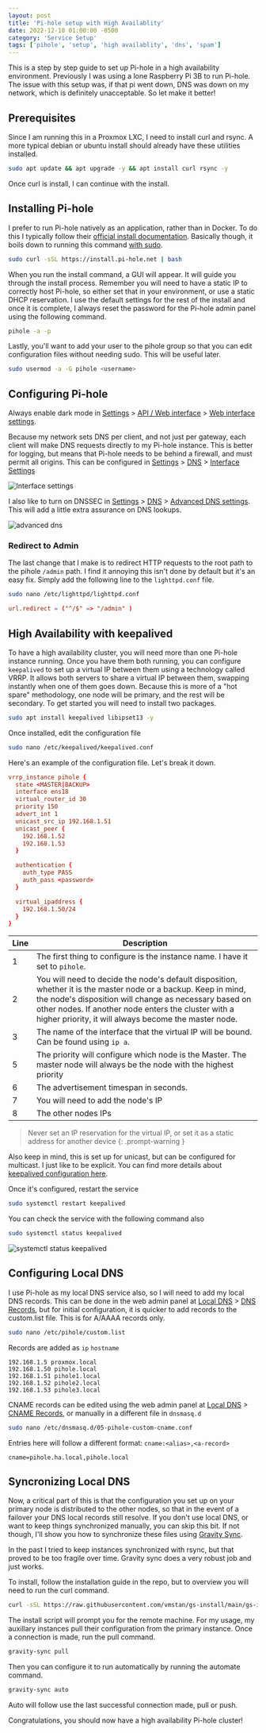 ```yaml
---
layout: post
title: 'Pi-hole setup with High Availablity'
date: 2022-12-18 01:00:00 -0500
category: 'Service Setup'
tags: ['pihole', 'setup', 'high availablity', 'dns', 'spam']
---
```


This is a step by step guide to set up Pi-hole in a high availability environment. Previously I was using a lone Raspberry Pi 3B to run Pi-hole. The issue with this setup was, if that pi went down, DNS was down on my network, which is definitely unacceptable. So let make it better!

<!--more-->

## Prerequisites

Since I am running this in a Proxmox LXC, I need to install curl and rsync. A more typical debian or ubuntu install should already have these utilities installed.

```bash
sudo apt update && apt upgrade -y && apt install curl rsync -y
```

Once curl is install, I can continue with the install.

## Installing Pi-hole

I prefer to run Pi-hole natively as an application, rather than in Docker. To do this I typically follow their [official install documentation](https://docs.pi-hole.net/main/basic-install/). Basically though, it boils down to running this command <u>with sudo</u>.

```bash
sudo curl -sSL https://install.pi-hole.net | bash
```

When you run the install command, a GUI will appear. It will guide you through the install process. Remember you will need to have a static IP to correctly host Pi-hole, so either set that in your environment, or use a static DHCP reservation. I use the default settings for the rest of the install and once it is complete, I always reset the password for the Pi-hole admin panel using the following command.

```bash
pihole -a -p
```

Lastly, you'll want to add your user to the pihole group so that you can edit configuration files without needing sudo. This will be useful later. 

```bash
sudo usermod -a -G pihole <username>
```

## Configuring Pi-hole

Always enable dark mode in <u>Settings</u> > <u>API / Web interface</u> > <u>Web interface settings</u>.

Because my network sets DNS per client, and not just per gateway, each client will make DNS requests directly to my Pi-hole instance. This is better for logging, but means that Pi-hole needs to be behind a firewall, and must permit all origins. This can be configured in <u>Settings</u> > <u>DNS</u> > <u>Interface Settings</u>

![Interface settings](/assets/img/install-pihole-ha/interface-settings.png)

I also like to turn on DNSSEC in <u>Settings</u> > <u>DNS</u> > <u>Advanced DNS settings</u>. This will add a little extra assurance on DNS lookups.

![advanced dns](/assets/img/install-pihole-ha/advanced-dns.png)

### Redirect to Admin

The last change that I make is to redirect HTTP requests to the root path to the pihole `/admin` path. I find it annoying this isn't done by default but it's an easy fix. Simply add the following line to the `lighttpd.conf` file.

```bash
sudo nano /etc/lighttpd/lighttpd.conf
```

```conf
url.redirect = ("^/$" => "/admin" )
```

## High Availability with keepalived

To have a high availability cluster, you will need more than one Pi-hole instance running. Once you have them both running, you can configure `keepalived` to set up a virtual IP between them using a technology called VRRP. It allows both servers to share a virtual IP between them, swapping instantly when one of them goes down. Because this is more of a "hot spare" methodology, one node will be primary, and the rest will be secondary. To get started you will need to install two packages.

```bash
sudo apt install keepalived libipset13 -y
```

Once installed, edit the configuration file

```bash
sudo nano /etc/keepalived/keepalived.conf
```

Here's an example of the configuration file. Let's break it down.

```conf
vrrp_instance pihole {
  state <MASTER|BACKUP>
  interface ens18
  virtual_router_id 30
  priority 150
  advert_int 1
  unicast_src_ip 192.168.1.51
  unicast_peer {
    192.168.1.52
    192.168.1.53
  }

  authentication {
    auth_type PASS
    auth_pass <password>
  }

  virtual_ipaddress {
    192.168.1.50/24
  }
}
```

| Line | Description |
|---|---|
| 1 | The first thing to configure is the instance name. I have it set to `pihole`. |
| 2 | You will need to decide the node's default disposition, whether it is the master node or a backup. Keep in mind, the node's disposition will change as necessary based on other nodes. If another node enters the cluster with a higher priority, it will always become the master node. |
| 3 | The name of the interface that the virtual IP will be bound. Can be found using `ip a`. |
| 5 | The priority will configure which node is the Master. The master node will always be the node with the highest priority |
| 6 | The advertisement timespan in seconds. |
| 7 | You will need to add the node's IP |
| 8 | The other nodes IPs |



> Never set an IP reservation for the virtual IP, or set it as a static address for another device
{: .prompt-warning }

Also keep in mind, this is set up for unicast, but can be configured for multicast. I just like to be explicit. You can find more details about [keepalived configuration here](https://keepalived.readthedocs.io/en/latest/configuration_synopsis.html).

Once it's configured, restart the service

```bash
sudo systemctl restart keepalived
```

You can check the service with the following command also

```bash
sudo systemctl status keepalived
```

![systemctl status keepalived](/assets/img/install-pihole-ha/systemctl-status-keepalived.png)

## Configuring Local DNS

I use Pi-hole as my local DNS service also, so I will need to add my local DNS records. This can be done in the web admin panel at <u>Local DNS</u> > <u>DNS Records</u>, but for initial configuration, it is quicker to add records to the custom.list file. This is for A/AAAA records only.

```bash
sudo nano /etc/pihole/custom.list
```

Records are added as `ip` `hostname`

```text
192.168.1.5 proxmox.local
192.168.1.50 pihole.local
192.168.1.51 pihole1.local
192.168.1.52 pihole2.local
192.168.1.53 pihole3.local
```

CNAME records can be edited using the web admin panel at <u>Local DNS</u> > <u>CNAME Records</u>, or manually in a different file in `dnsmasq.d`

```bash
sudo nano /etc/dnsmasq.d/05-pihole-custom-cname.conf
```

Entries here will follow a different format: `cname:<alias>,<a-record>`

```
cname=pihole.ha.local,pihole.local
```

## Syncronizing Local DNS

Now, a critical part of this is that the configuration you set up on your primary node is distributed to the other nodes, so that in the event of a failover your DNS local records still resolve. If you don't use local DNS, or want to keep things synchronized manually, you can skip this bit. If not though, I'll show you how to synchronize these files using [Gravity Sync](https://github.com/vmstan/gravity-sync).

In the past I tried to keep instances synchronized with rsync, but that proved to be too fragile over time. Gravity sync does a very robust job and just works.

To install, follow the installation guide in the repo, but to overview you will need to run the curl command.

```bash
curl -sSL https://raw.githubusercontent.com/vmstan/gs-install/main/gs-install.sh | bash
```

The install script will prompt you for the remote machine. For my usage, my auxillary instances pull their configuration from the primary instance. Once a connection is made, run the pull command.

```bash
gravity-sync pull
```

Then you can configure it to run automatically by running the automate command.

```bash
gravity-sync auto
```

Auto will follow use the last successful connection made, pull or push.

Congratulations, you should now have a high availability Pi-hole cluster!
